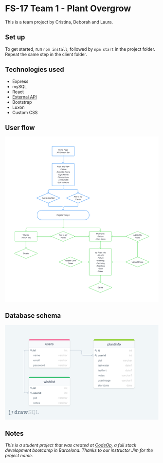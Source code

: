 # FS-17 Team 1 - Plant Overgrow

This is a team project by Cristina, Deborah and Laura.

## Set up

To get started, run `npm install`, followed by `npm start` in the project folder.
Repeat the same step in the client folder.

## Technologies used

- Express
- mySQL
- React
- [External API](https://open.plantbook.io/)
- Bootstrap
- Luxon
- Custom CSS

## User flow

![userflow](./RMimages/UserFlow.png)

## Database schema

![drawSQL](./RMimages/drawSQL.png)

## Notes

_This is a student project that was created at [CodeOp](http://codeop.tech), a full stack development bootcamp in Barcelona._
_Thanks to our instructor Jim for the project name._

